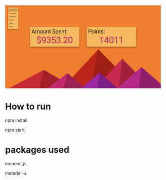 
![alt text](https://github.com/Nicholas-Hall/RewardPointCounter/blob/master/screenshot.png?raw=true)

# How to run

npm install

npm start

# packages used
moment.js

material-u
